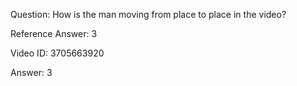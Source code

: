 Question: How is the man moving from place to place in the video?

Reference Answer: 3

Video ID: 3705663920

Answer: 3

